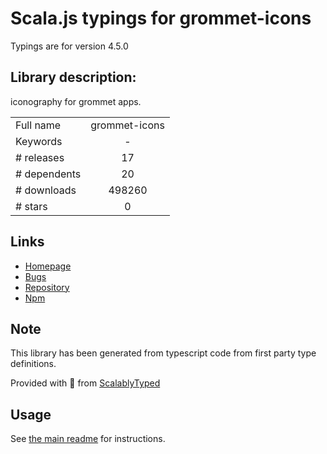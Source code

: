 
# Scala.js typings for grommet-icons

Typings are for version 4.5.0

## Library description:
iconography for grommet apps.

|                    |                 |
| ------------------ | :-------------: |
| Full name          | grommet-icons |
| Keywords           | - |
| # releases         | 17 |
| # dependents       | 20 |
| # downloads        | 498260 |
| # stars            | 0 |

## Links
- [Homepage](http://grommet.io/grommet-icons/)
- [Bugs](https://github.com/grommet/grommet-icons/issues)
- [Repository](https://github.com/grommet/grommet-icons)
- [Npm](https://www.npmjs.com/package/grommet-icons)
    


## Note
This library has been generated from typescript code from first party type definitions.

Provided with :purple_heart: from [ScalablyTyped](https://github.com/oyvindberg/ScalablyTyped)

## Usage
See [the main readme](../../readme.md) for instructions.


